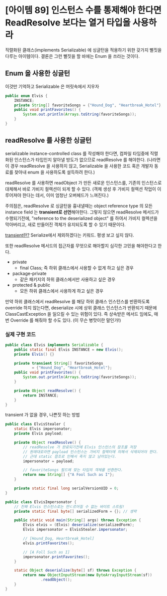 # [아이템 89] 인스턴스 수를 통제해야 한다면 ReadResolve 보다는 열거 타입을 사용하라

직렬화된 클래스(implements Serializable) 에 싱글턴을 적용하기 위한 갖가지 뻘짓을 다루는 아이템이다.
결론은 그런 뻘짓을 할 바에는 Enum 을 쓰라는 것이다.

## Enum 을 사용한 싱글턴

이것만 기억하고 Serializable 은 머릿속에서 지우자

```java
public enum Elvis {
    INSTANCE;
    private String[] favoriteSongs = {"Hound_Dog", "Heartbreak_Hotel"};
    public void printFavorites() {
        System.out.println(Arrays.toString(favoriteSongs));
    }
}
```

## readResolve 를 사용한 싱글턴

serializable instance-controlled class 를 작성해야 한다면, 컴파일 타임중에 직렬화된 인스턴스가 타입인지 알아낼 방도가 없으므로 readResolve 를 해야한다.
(나라면 이 경우 readResolve 을 사용하지 않고,
Serializable 을 사용한 코드 혹은 개발자 동료를 찾아내 enum 을 사용하도록 설득하려 한다.)

readResolve 를 사용하면 readObject 가 만든 새로운 인스턴스를, 기존의 인스턴스로 대체해서 바로 가비지 컬렉션이 되게 할 수 있다.
(객체 생성 후 가비지 컬렉션 작업이 이루어져야 한다는 데서, 이미 엄청난 오버헤드가 느껴진다.)

주의점은, readResolve 로 싱글턴을 흉내낼때는 object reference type 의 모든 instance field 는 **transient로 선언**해야한다.
그렇지 않으면 readResolve 메서드가 수행되기전에, "reference to the deserialized object" 를 하여서 가비지 컬렉션을 막아버리고, 새로 만들어진 객체가 유지되도록 할 수 있기 때문이다.

[transient란?](https://nesoy.github.io/articles/2018-06/Java-transient) Serialize에서 제외하겠다는 키워드. 평생 보고 싶지 않다.

또한 readResolve 메서드의 접근자를 무엇으로 해아할지 심각한 고민을 해야한다고 한다.

- private
    - final Class; 즉 하위 클래스에서 사용할 수 없게 하고 싶은 경우
- package-private
    - 같은 패키지의 하위 클래스에서만 사용하고 싶은 경우
- protected & public
    - 모든 하위 클래스에서 사용하게 하고 싶은 경우

만약 하위 클래스에서 readResolve 를 해당 하위 클래스 인스턴스를 반환하도록 override 하지 않는다면,
deserialize 시에 상위 클래스 인스턴스가 반환되기 때문에 ClassCastException 을 일으킬 수 있는 위험이 있다.
즉 상속받은 메서드 임에도, 매번 Override 를 해줘야 할 수도 있다. (이 무슨 병맛이란 말인가!) 

### 실제 구현 코드

```java
public class Elvis implements Serializable {
    public static final Elvis INSTANCE = new Elvis();
    private Elvis() {}

    private transient String[] favoriteSongs
            = {"Hound_Dog", "Heartbreak_Hotel"};
    public void printFavorites() {
        System.out.println(Arrays.toString(favoriteSongs));
    }

    private Object readResolve() {
        return INSTANCE;
    }
}
```

transient 가 없을 경우, 나쁜짓 하는 방법

```java
public class ElvisStealer {
    static Elvis impersonator;
    private Elvis payload;

    private Object readResolve() {
        // readResolve 가 완료되기전에 Elvis 인스턴스의 참조를 저장
        // 원래대로라면 payload 인스턴스는 가비지 컬렉터에 의해서 삭제되어야 한다.
        // 근데 static 참조로 인해서 죽지 않고 남아있는다.
        impersonator = payload;

        // favoriteSongs 필드에 맞는 타입의 객체를 반환한다.
        return new String[] {"A Fool Such as I"};
    }

    private static final long serialVersionUID = 0;
}
```

```java
public class ElvisImpersonator {
    // 진짜 Elvis 인스턴스로는 만ㄷ르어질 수 없는 바이트 스트림!
    private static final byte[] serializedForm = {}; // 생략

    public static void main(String[] args) throws Exception {
        Elvis elvis = (Elvis) deserialize(serializedForm);
        Elvis impersonator = ElvisStealer.impersonator;

        // [Hound_Dog, Heartbreak_Hotel]
        elvis.printFavorites();

        // [A Foll Such as I]
        impersonator.printFavorites();
    }

    static Object deserialize(byte[] sf) throws Exception {
        return new ObjectInputStream(new ByteArrayInputStream(sf))
                .readObject();
    }
}
```